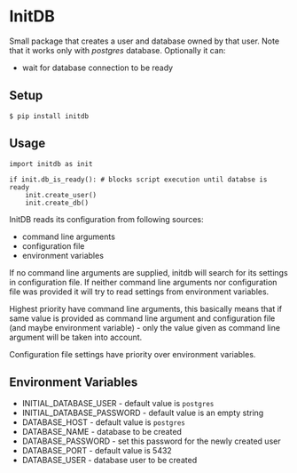 # InitDB

Small package that creates a user and database owned by that user.
Note that it works only with *postgres* database.
Optionally it can:

* wait for database connection to be ready

## Setup

    $ pip install initdb

## Usage

    import initdb as init

    if init.db_is_ready(): # blocks script execution until databse is ready
        init.create_user()
        init.create_db()

InitDB reads its configuration from following sources:

* command line arguments
* configuration file
* environment variables

If no command line arguments are supplied, initdb will search for its settings
in configuration file. If neither command line arguments nor configuration file was provided
it will try to read settings from environment variables.

Highest priority have command line arguments, this basically means that if
same value is provided as command line argument and configuration file
(and maybe environment variable) - only the value given as command line
argument will be taken into account.

Configuration file settings have priority over environment variables.

## Environment Variables

* INITIAL_DATABASE_USER - default value is `postgres`
* INITIAL_DATABASE_PASSWORD - default value is an empty string
* DATABASE_HOST - default value is `postgres`
* DATABASE_NAME - database to be created
* DATABASE_PASSWORD - set this password for the newly created user
* DATABASE_PORT - default value is 5432
* DATABASE_USER - database user to be created